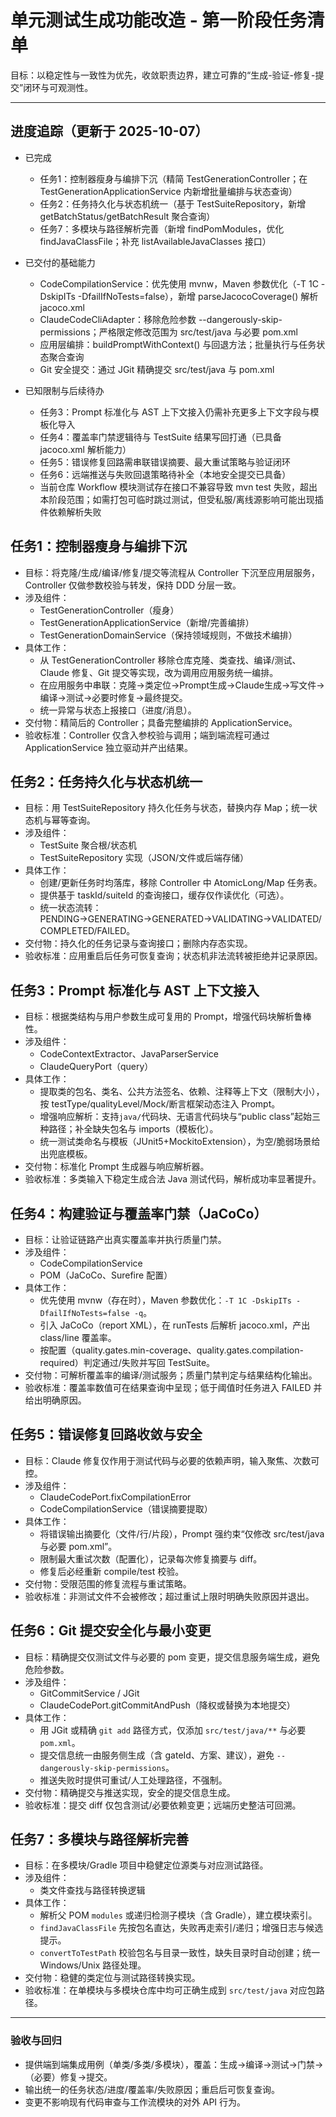 # 单元测试生成功能改造 - 第一阶段任务清单

目标：以稳定性与一致性为优先，收敛职责边界，建立可靠的“生成-验证-修复-提交”闭环与可观测性。

---

## 进度追踪（更新于 2025-10-07）

- 已完成
  - 任务1：控制器瘦身与编排下沉（精简 TestGenerationController；在 TestGenerationApplicationService 内新增批量编排与状态查询）
  - 任务2：任务持久化与状态机统一（基于 TestSuiteRepository，新增 getBatchStatus/getBatchResult 聚合查询）
  - 任务7：多模块与路径解析完善（新增 findPomModules，优化 findJavaClassFile；补充 listAvailableJavaClasses 接口）

- 已交付的基础能力
  - CodeCompilationService：优先使用 mvnw，Maven 参数优化（-T 1C -DskipITs -DfailIfNoTests=false），新增 parseJacocoCoverage() 解析 jacoco.xml
  - ClaudeCodeCliAdapter：移除危险参数 --dangerously-skip-permissions；严格限定修改范围为 src/test/java 与必要 pom.xml
  - 应用层编排：buildPromptWithContext() 与回退方法；批量执行与任务状态聚合查询
  - Git 安全提交：通过 JGit 精确提交 src/test/java 与 pom.xml

- 已知限制与后续待办
  - 任务3：Prompt 标准化与 AST 上下文接入仍需补充更多上下文字段与模板化导入
  - 任务4：覆盖率门禁逻辑待与 TestSuite 结果写回打通（已具备 jacoco.xml 解析能力）
  - 任务5：错误修复回路需串联错误摘要、最大重试策略与验证闭环
  - 任务6：远端推送与失败回退策略待补全（本地安全提交已具备）
  - 当前仓库 Workflow 模块测试存在接口不兼容导致 mvn test 失败，超出本阶段范围；如需打包可临时跳过测试，但受私服/离线源影响可能出现插件依赖解析失败

## 任务1：控制器瘦身与编排下沉
- 目标：将克隆/生成/编译/修复/提交等流程从 Controller 下沉至应用层服务，Controller 仅做参数校验与转发，保持 DDD 分层一致。
- 涉及组件：
  - TestGenerationController（瘦身）
  - TestGenerationApplicationService（新增/完善编排）
  - TestGenerationDomainService（保持领域规则，不做技术编排）
- 具体工作：
  - 从 TestGenerationController 移除仓库克隆、类查找、编译/测试、Claude 修复、Git 提交等实现，改为调用应用服务统一编排。
  - 在应用服务中串联：克隆→类定位→Prompt生成→Claude生成→写文件→编译→测试→必要时修复→最终提交。
  - 统一异常与状态上报接口（进度/消息）。
- 交付物：精简后的 Controller；具备完整编排的 ApplicationService。
- 验收标准：Controller 仅含入参校验与调用；端到端流程可通过 ApplicationService 独立驱动并产出结果。

## 任务2：任务持久化与状态机统一
- 目标：用 TestSuiteRepository 持久化任务与状态，替换内存 Map；统一状态机与幂等查询。
- 涉及组件：
  - TestSuite 聚合根/状态机
  - TestSuiteRepository 实现（JSON/文件或后端存储）
- 具体工作：
  - 创建/更新任务时均落库，移除 Controller 中 AtomicLong/Map 任务表。
  - 提供基于 taskId/suiteId 的查询接口，缓存仅作读优化（可选）。
  - 统一状态流转：PENDING→GENERATING→GENERATED→VALIDATING→VALIDATED/COMPLETED/FAILED。
- 交付物：持久化的任务记录与查询接口；删除内存态实现。
- 验收标准：应用重启后任务可恢复查询；状态机非法流转被拒绝并记录原因。

## 任务3：Prompt 标准化与 AST 上下文接入
- 目标：根据类结构与用户参数生成可复用的 Prompt，增强代码块解析鲁棒性。
- 涉及组件：
  - CodeContextExtractor、JavaParserService
  - ClaudeQueryPort（query）
- 具体工作：
  - 提取类的包名、类名、公共方法签名、依赖、注释等上下文（限制大小），按 testType/qualityLevel/Mock/断言框架动态注入 Prompt。
  - 增强响应解析：支持```java/```代码块、无语言代码块与“public class”起始三种路径；补全缺失包名与 imports（模板化）。
  - 统一测试类命名与模板（JUnit5+MockitoExtension），为空/脆弱场景给出兜底模板。
- 交付物：标准化 Prompt 生成器与响应解析器。
- 验收标准：多类输入下稳定生成合法 Java 测试代码，解析成功率显著提升。

## 任务4：构建验证与覆盖率门禁（JaCoCo）
- 目标：让验证链路产出真实覆盖率并执行质量门禁。
- 涉及组件：
  - CodeCompilationService
  - POM（JaCoCo、Surefire 配置）
- 具体工作：
  - 优先使用 mvnw（存在时），Maven 参数优化：`-T 1C -DskipITs -DfailIfNoTests=false -q`。
  - 引入 JaCoCo（report XML），在 runTests 后解析 jacoco.xml，产出 class/line 覆盖率。
  - 按配置（quality.gates.min-coverage、quality.gates.compilation-required）判定通过/失败并写回 TestSuite。
- 交付物：可解析覆盖率的编译/测试服务；质量门禁判定与结果结构化输出。
- 验收标准：覆盖率数值可在结果查询中呈现；低于阈值时任务进入 FAILED 并给出明确原因。

## 任务5：错误修复回路收敛与安全
- 目标：Claude 修复仅作用于测试代码与必要的依赖声明，输入聚焦、次数可控。
- 涉及组件：
  - ClaudeCodePort.fixCompilationError
  - CodeCompilationService（错误摘要提取）
- 具体工作：
  - 将错误输出摘要化（文件/行/片段），Prompt 强约束“仅修改 src/test/java 与必要 pom.xml”。
  - 限制最大重试次数（配置化），记录每次修复摘要与 diff。
  - 修复后必经重新 compile/test 校验。
- 交付物：受限范围的修复流程与重试策略。
- 验收标准：非测试文件不会被修改；超过重试上限时明确失败原因并退出。

## 任务6：Git 提交安全化与最小变更
- 目标：精确提交仅测试文件与必要的 pom 变更，提交信息服务端生成，避免危险参数。
- 涉及组件：
  - GitCommitService / JGit
  - ClaudeCodePort.gitCommitAndPush（降权或替换为本地提交）
- 具体工作：
  - 用 JGit 或精确 `git add` 路径方式，仅添加 `src/test/java/**` 与必要 `pom.xml`。
  - 提交信息统一由服务侧生成（含 gateId、方案、建议），避免 `--dangerously-skip-permissions`。
  - 推送失败时提供可重试/人工处理路径，不强制。
- 交付物：精确提交与推送实现，安全的提交信息生成。
- 验收标准：提交 diff 仅包含测试/必要依赖变更；远端历史整洁可回溯。

## 任务7：多模块与路径解析完善
- 目标：在多模块/Gradle 项目中稳健定位源类与对应测试路径。
- 涉及组件：
  - 类文件查找与路径转换逻辑
- 具体工作：
  - 解析父 POM `modules` 或递归检测子模块（含 Gradle），建立模块索引。
  - `findJavaClassFile` 先按包名直达，失败再走索引/递归；增强日志与候选提示。
  - `convertToTestPath` 校验包名与目录一致性，缺失目录时自动创建；统一 Windows/Unix 路径处理。
- 交付物：稳健的类定位与测试路径转换实现。
- 验收标准：在单模块与多模块仓库中均可正确生成到 `src/test/java` 对应包路径。

---

### 验收与回归
- 提供端到端集成用例（单类/多类/多模块），覆盖：生成→编译→测试→门禁→（必要）修复→提交。
- 输出统一的任务状态/进度/覆盖率/失败原因；重启后可恢复查询。
- 变更不影响现有代码审查与工作流模块的对外 API 行为。
